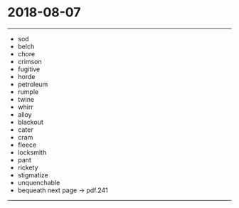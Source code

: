 # 2018-08-07

---
- sod
- belch
- chore
- crimson
- fugitive
- horde
- petroleum
- rumple
- twine
- whirr
- alloy
- blackout
- cater
- cram
- fleece
- locksmith
- pant
- rickety
- stigmatize
- unquenchable
- bequeath
  next page -> pdf.241
---
